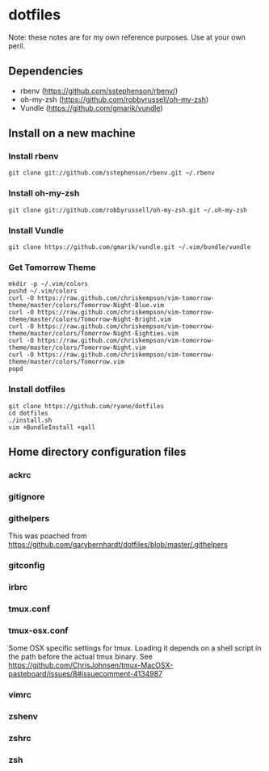 # dotfiles

Note: these notes are for my own reference purposes. Use at your own peril.

## Dependencies

* rbenv (https://github.com/sstephenson/rbenv/)
* oh-my-zsh (https://github.com/robbyrussell/oh-my-zsh)
* Vundle (https://github.com/gmarik/vundle)

## Install on a new machine

### Install rbenv

    git clone git://github.com/sstephenson/rbenv.git ~/.rbenv

### Install oh-my-zsh

    git clone git://github.com/robbyrussell/oh-my-zsh.git ~/.oh-my-zsh

### Install Vundle

    git clone https://github.com/gmarik/vundle.git ~/.vim/bundle/vundle

### Get Tomorrow Theme

    mkdir -p ~/.vim/colors
    pushd ~/.vim/colors
    curl -O https://raw.github.com/chriskempson/vim-tomorrow-theme/master/colors/Tomorrow-Night-Blue.vim
    curl -O https://raw.github.com/chriskempson/vim-tomorrow-theme/master/colors/Tomorrow-Night-Bright.vim
    curl -O https://raw.github.com/chriskempson/vim-tomorrow-theme/master/colors/Tomorrow-Night-Eighties.vim
    curl -O https://raw.github.com/chriskempson/vim-tomorrow-theme/master/colors/Tomorrow-Night.vim
    curl -O https://raw.github.com/chriskempson/vim-tomorrow-theme/master/colors/Tomorrow.vim
    popd

### Install dotfiles

    git clone https://github.com/ryane/dotfiles
    cd dotfiles
    ./install.sh
    vim +BundleInstall +qall

## Home directory configuration files

### ackrc

### gitignore

### githelpers

This was poached from https://github.com/garybernhardt/dotfiles/blob/master/.githelpers

### gitconfig

### irbrc

### tmux.conf

### tmux-osx.conf

Some OSX specific settings for tmux. Loading it depends on a shell script in the path before the actual tmux binary. See https://github.com/ChrisJohnsen/tmux-MacOSX-pasteboard/issues/8#issuecomment-4134987

### vimrc

### zshenv

### zshrc

### zsh
